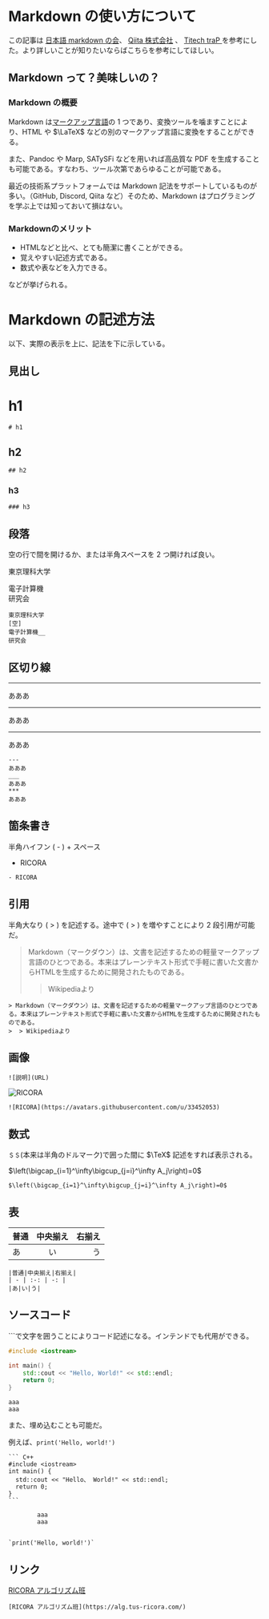 # Markdown の使い方について
この記事は [日本語 markdown の会](http://www.markdown.jp/syntax/)、 [Qiita 株式会社](https://qiita.com/Qiita/items/c686397e4a0f4f11683d) 、 [Titech traP ](https://trap.jp/post/371/)  を参考にした。より詳しいことが知りたいならばこちらを参考にしてほしい。
## Markdown って？美味しいの？
### Markdown の概要
Markdown は[マークアップ言語](https://ja.wikipedia.org/wiki/%E8%BB%BD%E9%87%8F%E3%83%9E%E3%83%BC%E3%82%AF%E3%82%A2%E3%83%83%E3%83%97%E8%A8%80%E8%AA%9E)の 1 つであり、変換ツールを噛ますことにより、HTML や $\LaTeX$ などの別のマークアップ言語に変換をすることができる。

また、Pandoc や Marp, SATySFi などを用いれば高品質な PDF を生成することも可能である。すなわち、ツール次第であらゆることが可能である。

最近の技術系プラットフォームでは Markdown 記法をサポートしているものが多い。（GitHub, Discord, Qiita など）そのため、Markdown はプログラミングを学ぶ上では知っておいて損はない。

### Markdownのメリット
- HTMLなどと比べ、とても簡潔に書くことができる。
-  覚えやすい記述方式である。
- 数式や表などを入力できる。

などが挙げられる。

# Markdown の記述方法

以下、実際の表示を上に、記法を下に示している。

## 見出し
# h1

```
# h1
```

## h2

```
## h2
```

### h3

```
### h3
```

## 段落
空の行で間を開けるか、または半角スペースを 2 つ開ければ良い。

東京理科大学

電子計算機  
研究会

```
東京理科大学
[空]
電子計算機__
研究会
```

## 区切り線
---
あああ
___
あああ
***
あああ

```
---
あああ
___
あああ
***
あああ
```

## 箇条書き
半角ハイフン ( - )  + スペース
- RICORA

```
- RICORA
```

## 引用
半角大なり ( > ) を記述する。途中で ( > ) を増やすことにより 2 段引用が可能だ。
> Markdown（マークダウン）は、文書を記述するための軽量マークアップ言語のひとつである。本来はプレーンテキスト形式で手軽に書いた文書からHTMLを生成するために開発されたものである。
>  > Wikipediaより

```
> Markdown（マークダウン）は、文書を記述するための軽量マークアップ言語のひとつである。本来はプレーンテキスト形式で手軽に書いた文書からHTMLを生成するために開発されたものである。
>  > Wikipediaより
```

##  画像

```
![説明](URL)
```
![RICORA](https://avatars.githubusercontent.com/u/33452053)
```
![RICORA](https://avatars.githubusercontent.com/u/33452053)
```

## 数式

```＄＄```(本来は半角のドルマーク)で囲った間に $\TeX$ 記述をすれば表示される。

$\left(\bigcap_{i=1}^\infty\bigcup_{j=i}^\infty A_j\right)=0$

```
$\left(\bigcap_{i=1}^\infty\bigcup_{j=i}^\infty A_j\right)=0$
```

## 表
|普通|中央揃え|右揃え|
| - | :-: | -: |
|あ|い|う|

```
|普通|中央揃え|右揃え|
| - | :-: | -: |
|あ|い|う|
```

## ソースコード

\```で文字を囲うことによりコード記述になる。インテンドでも代用ができる。

```C++
#include <iostream>

int main() {
    std::cout << "Hello, World!" << std::endl;
    return 0;
}
```

    aaa
    aaa


また、埋め込むことも可能だ。

例えば、`print('Hello, world!')`


    ``` C++
    #include <iostream>
    int main() {
      std::cout << "Hello、 World!" << std::endl;
      return 0;
    }
    ```

            aaa
            aaa


    `print('Hello, world!')`

## リンク
[RICORA アルゴリズム班](https://alg.tus-ricora.com/)

```
[RICORA アルゴリズム班](https://alg.tus-ricora.com/)
```
